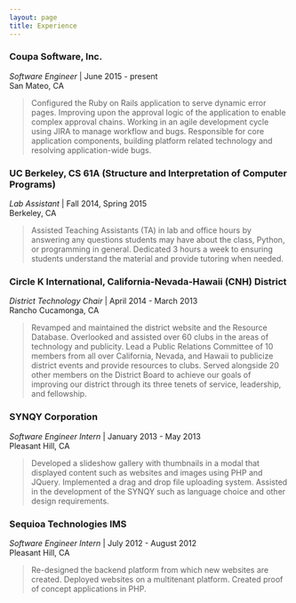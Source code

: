 ```yaml
---
layout: page
title: Experience
---
```


### Coupa Software, Inc.
*Software Engineer* | June 2015 - present<br />
San Mateo, CA<br />
> Configured the Ruby on Rails application to serve dynamic error pages. Improving upon the approval logic of the application to enable complex approval chains. Working in an agile development cycle using JIRA to manage workflow and bugs. Responsible for core application components, building platform related technology and resolving application-wide bugs.

### UC Berkeley, CS 61A (Structure and Interpretation of Computer Programs)
*Lab Assistant* | Fall 2014, Spring 2015<br />
Berkeley, CA<br />
> Assisted Teaching Assistants (TA) in lab and office hours by answering any questions students may have about the class, Python, or programming in general. Dedicated 3 hours a week to ensuring students understand the material and provide tutoring when needed.

### Circle K International, California-Nevada-Hawaii (CNH) District
*District Technology Chair* | April 2014 - March 2013<br />
Rancho Cucamonga, CA<br />
> Revamped and maintained the district website and the Resource Database. Overlooked and assisted over 60 clubs in the areas of technology and publicity. Lead a Public Relations Committee of 10 members from all over California, Nevada, and Hawaii to publicize district events and provide resources to clubs. Served alongside 20 other members on the District Board to achieve our goals of improving our district through its three tenets of service, leadership, and fellowship.

### SYNQY Corporation
*Software Engineer Intern* | January 2013 - May 2013<br />
Pleasant Hill, CA<br />
> Developed a slideshow gallery with thumbnails in a modal that displayed content such as websites and images using PHP and JQuery. Implemented a drag and drop file uploading system. Assisted in the development of the SYNQY such as language choice and other design requirements.

### Sequioa Technologies IMS
*Software Engineer Intern* | July 2012 - August 2012<br />
Pleasant Hill, CA<br />
> Re-designed the backend platform from which new websites are created. Deployed websites on a multitenant platform. Created proof of concept applications in PHP.
